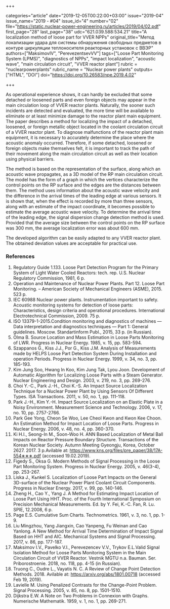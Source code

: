 +++

categories="article"
date="2019-12-05T00:22:00+03:00"
issue="2019-04"
issue_name="2019 - #04"
issue_id="4"
number="02"
file="https://static.nuclear-power-engineering.ru/articles/2019/04/02.pdf"
first_page="28"
last_page="38"
udc="621.039.588:534.21"
title="A localization method of loose part for VVER NPPs"
original_title="Метод локализации удара для системы обнаружения свободных предметов в контуре циркуляции теплоносителя реакторных установок с ВВЭР"
authors=["MaksimovIV", "PerevezentsevVV"]
tags=["Loose Part Monitoring System (LPMS)", "diagnostics of NPPs", "impact localization", "acoustic wave", "main circulation circuit", "VVER reactor plant"]
rubric = "nuclearpowerplants"
rubric_name = "Nuclear power plants"
outputs=["HTML", "DOI"]
doi="https://doi.org/10.26583/npe.2019.4.02"

+++

As operational experience shows, it can hardly be excluded that some detached or loosened parts and even foreign objects may appear in the main circulation loop of VVER reactor plants. Naturally, the sooner such incidents are detected and evaluated, the more time will be available to eliminate or at least minimize damage to the reactor plant main equipment. The paper describes a method for localizing the impact of a detached, loosened, or foreign metallic object located in the coolant circulation circuit of a VVER reactor plant. To diagnose malfunctions of the reactor plant main  equipment, it is necessary to accurately determine the place where the acoustic anomaly occurred. Therefore, if some detached, loosened or foreign objects make themselves felt, it is important to track the path of their movement along the main circulation circuit as well as their location using physical barriers.

The method is based on the representation of the surface, along which an acoustic wave propagates, as a 3D model of the RP main circulation circuit. The model has the form of a graph in which the vertices characterize the control points on the RP surface and the edges are the distances between them. The method uses information about the acoustic wave velocity and the difference in the arrival times of the leading edge at various sensors. It is shown that, when the effect is recorded by more than three sensors, along with an estimate of the impact coordinate, it becomes possible to estimate the average acoustic wave velocity. To determine the arrival time of the leading edge, the signal dispersion change detection method is used. Provided that the average size between the control points on the RP surface was 300 mm, the average localization error was about 600 mm.

The developed algorithm can be easily adapted to any VVER reactor plant. The obtained deviation values are acceptable for practical use.

### References

1. Regulatory Guide 1.133. Loose Part Detection Program for the Primary System of Light Water Cooled Reactors: tech. rep. U.S. Nuclear Regulatory Commission, 1981, 6 p.
2. Operation and Maintenance of Nuclear Power Plants. Part 12. Loose Part Monitoring. – American Society of Mechanical Engineers (ASME), 2015. 523 p.
3. IEC 60988 Nuclear power plants. Instrumentation important to safety. Acoustic monitoring systems for detection of loose parts: Characteristics, design criteria and operational procedures. International Electrotechnical Commission, 2009. 75 p.
4. ISO 13379-1-2015.Condition monitoring and diagnostics of machines — Data interpretation and diagnostics techniques — Part 1: General guidelines. Moscow. Standartinform Publ., 2015, 33 p. (in Russian).
5. Olma B. Source Location and Mass Estimation in Loose Parts Monitoring of LWR. Progress in Nuclear Energy. 1985, v. 15, pp. 583-594.
6. Szappanos G., Kiss J.J., Por G., Kiss J.M. Analysis of Measurements made by HELPS Loose Part Detection System During Installation and operation Periods. Progress in Nuclear Energy. 1999, v. 34, no. 3, pp. 185-193.
7. Kim Jung Soo, Hwang In Koo, Kim Jung Tak, Lyou Joon. Development of Automatic Algorithm for Localizing Loose Parts with a Steam Generator. Nuclear Engineering and Design. 2003, v. 219, no. 3, pp. 269-276.
8. Choi Y.-C., Park J.-H., Choi K.-S. An Impact Source Localization Technique for a Nuclear Power Plant by Using Sensors Of Different Types. ISA Transactions. 2011, v. 50, no. 1, pp. 111-118.
9. Park J.-H., Kim Y.-H. Impact Source Localization on an Elastic Plate in a Noisy Environment. Measurement Science and Technology. 2006, v. 17, no. 10, pp. 2757-2766.
10. Park Gee Yong, Cheon Se Woo, Lee Cheol Kwon and Kwon Kee Choon. An Estimation Method for Impact Location of Loose Parts. Progress in Nuclear Energy. 2006, v. 48, no. 4, pp. 360-370.
11. Ki H.I., Seong-In M., Soon-Woo H. ANN Based Localization of Metal Ball Impacts on Reactor Pressure Boundary Structure. Transactions of the Korean Nuclear Society. Autumn Meeting Gyeongju, Korea, October 2627. 2017. 3 p.Avilable at: https://www.kns.org/files/pre_paper/38/17A-554∗∗∗.pdf (accessed 19.02.2019).
12. Figedy S., Oksa G. Modern Methods of Signal Processing in the Loose Part Monitoring System. Progress in Nuclear Energy. 2005, v. 46(3-4), pp. 253-267.
13. Liska J., Kьnkel S. Localization of Loose Part Impacts on the General 3D-surface of the Nuclear Power Plant Coolant Circuit Components. Progress in Nuclear Energy. 2017, v. 99, pp. 140-146.
14. Zheng H., Cao Y., Yang J. A Method for Estimating Impact Location of Loose Part Using HHT. Proc. of the Fourth International Symposium on Precision Mechanical Measurements. Ed. by Y. Fei, K.-C. Fan, R. Lu. SPIE, 12.2008, 6 p.
15. Page E.S. Cumulative Sum Charts. Technometrics. 1961, v. 3, no. 1, pp. 1-9.
16. Liu Mingzhou, Yang Jiangxin, Cao Yanpeng, Fu Weinan and Cao Yanlong. A New Method for Arrival Time Determination of Impact Signal Based on HHT and AIC. Mechanical Systems and Signal Processing. 2017, v. 86, pp. 177-187.
17. Maksimov I.V., Pavelko V.I., Perevezencev V.V., Trykov E.L.Valid Signal Isolation Method for Loose Parts Monitoring System in the Main Circulation Circuit of VVER Reactor. Vestnik MGTU n.a. Bauman. Ser. Priborostroenie. 2018, no. 118, pp. 4-15 (in Russian).
18. Truong C., Oudre L., Vayatis N. C. A Review of Change Point Detection Methods. 2018. Avilable at: https://arxiv.org/abs/1801.00718 (accessed Feb 19, 2019).
19. Lavielle M. Using Penalized Contrasts for the Change-Point Problem. Signal Processing. 2005, v. 85, no. 8, pp. 1501-1510.
20. Dijkstra E.W. A Note on Two Problems in Connexion with Graphs. Numerische Mathematik. 1959, v. 1, no. 1, pp. 269-271.